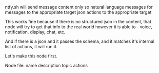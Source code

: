 ntfy.sh will send message content only
so natural language messages for messages to the appropriate target
json actions to the appropriate target

This works fine because if there is no structured json in the content, that node will try to get that info to the real world however it is able to - voice, notification, display, chat, etc.

And if there is a json and it passes the schema, and it matches it's internal list of actions, it will run it.

Let's make this node first.





Node file:
    name
    description
    topic
    actions